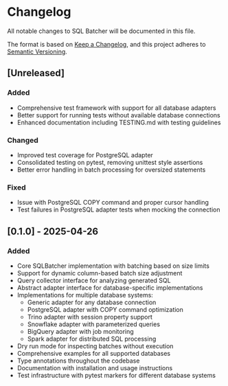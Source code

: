 # Changelog

All notable changes to SQL Batcher will be documented in this file.

The format is based on [Keep a Changelog](https://keepachangelog.com/en/1.0.0/),
and this project adheres to [Semantic Versioning](https://semver.org/spec/v2.0.0.html).

## [Unreleased]

### Added
- Comprehensive test framework with support for all database adapters
- Better support for running tests without available database connections
- Enhanced documentation including TESTING.md with testing guidelines

### Changed
- Improved test coverage for PostgreSQL adapter
- Consolidated testing on pytest, removing unittest style assertions
- Better error handling in batch processing for oversized statements

### Fixed
- Issue with PostgreSQL COPY command and proper cursor handling
- Test failures in PostgreSQL adapter tests when mocking the connection

## [0.1.0] - 2025-04-26

### Added
- Core SQLBatcher implementation with batching based on size limits
- Support for dynamic column-based batch size adjustment
- Query collector interface for analyzing generated SQL
- Abstract adapter interface for database-specific implementations
- Implementations for multiple database systems:
  - Generic adapter for any database connection
  - PostgreSQL adapter with COPY command optimization
  - Trino adapter with session property support
  - Snowflake adapter with parameterized queries
  - BigQuery adapter with job monitoring
  - Spark adapter for distributed SQL processing
- Dry run mode for inspecting batches without execution
- Comprehensive examples for all supported databases
- Type annotations throughout the codebase
- Documentation with installation and usage instructions
- Test infrastructure with pytest markers for different database systems